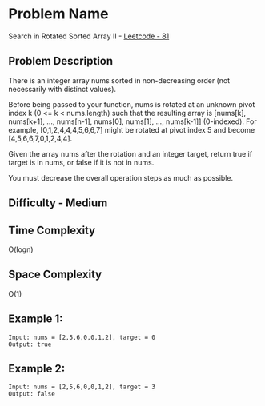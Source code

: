 # Problem Name 
Search in Rotated Sorted Array II - [Leetcode - 81](https://leetcode.com/problems/search-in-rotated-sorted-array-ii/)

## Problem Description

There is an integer array nums sorted in non-decreasing order (not necessarily with distinct values).

Before being passed to your function, nums is rotated at an unknown pivot index k (0 <= k < nums.length) such that the resulting array is [nums[k], nums[k+1], ..., nums[n-1], nums[0], nums[1], ..., nums[k-1]] (0-indexed). For example, [0,1,2,4,4,4,5,6,6,7] might be rotated at pivot index 5 and become [4,5,6,6,7,0,1,2,4,4].

Given the array nums after the rotation and an integer target, return true if target is in nums, or false if it is not in nums.

You must decrease the overall operation steps as much as possible.

## Difficulty - Medium

## Time Complexity
O(logn)

## Space Complexity
O(1)

## Example 1:
```
Input: nums = [2,5,6,0,0,1,2], target = 0
Output: true
```

## Example 2:
```
Input: nums = [2,5,6,0,0,1,2], target = 3
Output: false
```